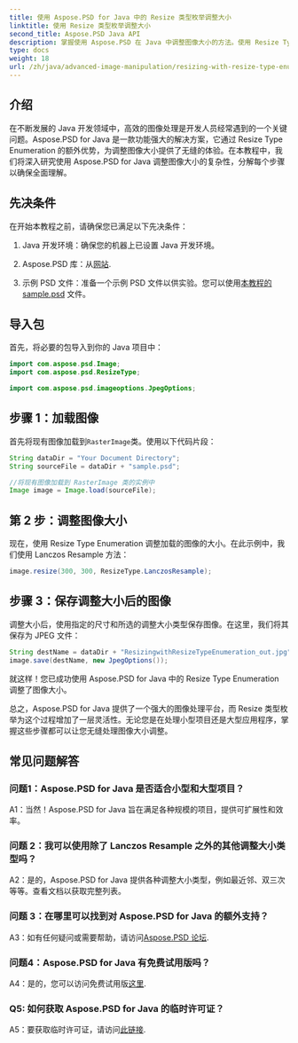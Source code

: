 ```yaml
---
title: 使用 Aspose.PSD for Java 中的 Resize 类型枚举调整大小
linktitle: 使用 Resize 类型枚举调整大小
second_title: Aspose.PSD Java API
description: 掌握使用 Aspose.PSD 在 Java 中调整图像大小的方法。使用 Resize Type Enumeration 的分步指南。
type: docs
weight: 18
url: /zh/java/advanced-image-manipulation/resizing-with-resize-type-enumeration/
---
```

## 介绍

在不断发展的 Java 开发领域中，高效的图像处理是开发人员经常遇到的一个关键问题。Aspose.PSD for Java 是一款功能强大的解决方案，它通过 Resize Type Enumeration 的额外优势，为调整图像大小提供了无缝的体验。在本教程中，我们将深入研究使用 Aspose.PSD for Java 调整图像大小的复杂性，分解每个步骤以确保全面理解。

## 先决条件

在开始本教程之前，请确保您已满足以下先决条件：

1. Java 开发环境：确保您的机器上已设置 Java 开发环境。

2. Aspose.PSD 库：从[网站](https://releases.aspose.com/psd/java/).

3. 示例 PSD 文件：准备一个示例 PSD 文件以供实验。您可以使用[本教程的 sample.psd](您的文档目录/sample.psd) 文件。

## 导入包

首先，将必要的包导入到你的 Java 项目中：

```java
import com.aspose.psd.Image;
import com.aspose.psd.ResizeType;

import com.aspose.psd.imageoptions.JpegOptions;
```

## 步骤 1：加载图像

首先将现有图像加载到`RasterImage`类。使用以下代码片段：

```java
String dataDir = "Your Document Directory";
String sourceFile = dataDir + "sample.psd";

//将现有图像加载到 RasterImage 类的实例中
Image image = Image.load(sourceFile);
```

## 第 2 步：调整图像大小

现在，使用 Resize Type Enumeration 调整加载的图像的大小。在此示例中，我们使用 Lanczos Resample 方法：

```java
image.resize(300, 300, ResizeType.LanczosResample);
```

## 步骤 3：保存调整大小后的图像

调整大小后，使用指定的尺寸和所选的调整大小类型保存图像。在这里，我们将其保存为 JPEG 文件：

```java
String destName = dataDir + "ResizingwithResizeTypeEnumeration_out.jpg";
image.save(destName, new JpegOptions());
```

就这样！您已成功使用 Aspose.PSD for Java 中的 Resize Type Enumeration 调整了图像大小。

总之，Aspose.PSD for Java 提供了一个强大的图像处理平台，而 Resize 类型枚举为这个过程增加了一层灵活性。无论您是在处理小型项目还是大型应用程序，掌握这些步骤都可以让您无缝处理图像大小调整。

## 常见问题解答

### 问题1：Aspose.PSD for Java 是否适合小型和大型项目？

A1：当然！Aspose.PSD for Java 旨在满足各种规模的项目，提供可扩展性和效率。

### 问题 2：我可以使用除了 Lanczos Resample 之外的其他调整大小类型吗？

A2：是的，Aspose.PSD for Java 提供各种调整大小类型，例如最近邻、双三次等等。查看文档以获取完整列表。

### 问题 3：在哪里可以找到对 Aspose.PSD for Java 的额外支持？

 A3：如有任何疑问或需要帮助，请访问[Aspose.PSD 论坛](https://forum.aspose.com/c/psd/34).

### 问题4：Aspose.PSD for Java 有免费试用版吗？

 A4：是的，您可以访问免费试用版[这里](https://releases.aspose.com/).

### Q5: 如何获取 Aspose.PSD for Java 的临时许可证？

 A5：要获取临时许可证，请访问[此链接](https://purchase.aspose.com/temporary-license/).